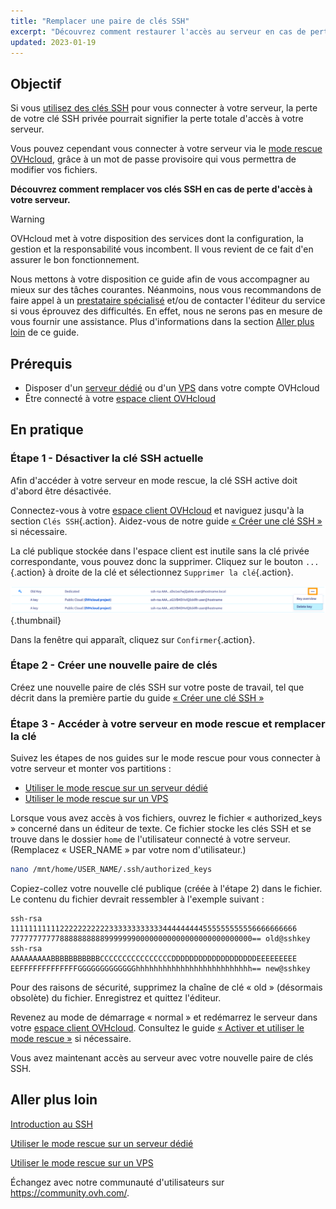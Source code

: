 ```yaml
---
title: "Remplacer une paire de clés SSH"
excerpt: "Découvrez comment restaurer l'accès au serveur en cas de perte de votre clé privée, en générant une nouvelle paire de clés SSH"
updated: 2023-01-19
---
```


## Objectif

Si vous [utilisez des clés SSH](/pages/bare_metal_cloud/dedicated_servers/creating-ssh-keys-dedicated) pour vous connecter à votre serveur, la perte de votre clé SSH privée pourrait signifier la perte totale d'accès à votre serveur.

Vous pouvez cependant vous connecter à votre serveur via le [mode rescue OVHcloud](/pages/bare_metal_cloud/dedicated_servers/rescue_mode), grâce à un mot de passe provisoire qui vous permettra de modifier vos fichiers.

**Découvrez comment remplacer vos clés SSH en cas de perte d'accès à votre serveur.**

> [!warning]
>
> OVHcloud met à votre disposition des services dont la configuration, la gestion et la responsabilité vous incombent. Il vous revient de ce fait d'en assurer le bon fonctionnement.
>
> Nous mettons à votre disposition ce guide afin de vous accompagner au mieux sur des tâches courantes. Néanmoins, nous vous recommandons de faire appel à un [prestataire spécialisé](https://partner.ovhcloud.com/fr-ca/directory/directory/) et/ou de contacter l'éditeur du service si vous éprouvez des difficultés. En effet, nous ne serons pas en mesure de vous fournir une assistance. Plus d'informations dans la section [Aller plus loin](#aller-plus-loin) de ce guide.
>

## Prérequis

- Disposer d'un [serveur dédié](https://www.ovhcloud.com/fr/bare-metal/) ou d'un [VPS](https://www.ovhcloud.com/fr/vps/) dans votre compte OVHcloud
- Être connecté à votre [espace client OVHcloud](https://ca.ovh.com/auth/?action=gotomanager&from=https://www.ovh.com/ca/fr/&ovhSubsidiary=qc)

## En pratique

### Étape 1 - Désactiver la clé SSH actuelle

Afin d'accéder à votre serveur en mode rescue, la clé SSH active doit d'abord être désactivée.

Connectez-vous à votre [espace client OVHcloud](https://ca.ovh.com/auth/?action=gotomanager&from=https://www.ovh.com/ca/fr/&ovhSubsidiary=qc) et naviguez jusqu'à la section `Clés SSH`{.action}. Aidez-vous de notre guide [« Créer une clé SSH »](/pages/bare_metal_cloud/dedicated_servers/creating-ssh-keys-dedicated#cpsshkey) si nécessaire.

La clé publique stockée dans l'espace client est inutile sans la clé privée correspondante, vous pouvez donc la supprimer. Cliquez sur le bouton `...`{.action} à droite de la clé et sélectionnez `Supprimer la clé`{.action}.

![Supprimer la clé](images/replace-lost-key-01.png){.thumbnail}

Dans la fenêtre qui apparaît, cliquez sur `Confirmer`{.action}.

### Étape 2 - Créer une nouvelle paire de clés

Créez une nouvelle paire de clés SSH sur votre poste de travail, tel que décrit dans la première partie du guide [« Créer une clé SSH »](/pages/bare_metal_cloud/dedicated_servers/creating-ssh-keys-dedicated)

<a name="step3"></a>

### Étape 3 - Accéder à votre serveur en mode rescue et remplacer la clé

Suivez les étapes de nos guides sur le mode rescue pour vous connecter à votre serveur et monter vos partitions :

- [Utiliser le mode rescue sur un serveur dédié](/pages/bare_metal_cloud/dedicated_servers/rescue_mode)
- [Utiliser le mode rescue sur un VPS](/pages/bare_metal_cloud/virtual_private_servers/rescue)

Lorsque vous avez accès à vos fichiers, ouvrez le fichier « authorized_keys » concerné dans un éditeur de texte. Ce fichier stocke les clés SSH et se trouve dans le dossier `home` de l'utilisateur connecté à votre serveur. (Remplacez « USER_NAME » par votre nom d'utilisateur.)

```bash
nano /mnt/home/USER_NAME/.ssh/authorized_keys
```

Copiez-collez votre nouvelle clé publique (créée à l'étape 2) dans le fichier. Le contenu du fichier devrait ressembler à l'exemple suivant :

```console
ssh-rsa 1111111111122222222222333333333333444444444555555555556666666666
777777777778888888888999999900000000000000000000000000== old@sshkey
ssh-rsa AAAAAAAAABBBBBBBBBBBCCCCCCCCCCCCCCCCDDDDDDDDDDDDDDDDDDDEEEEEEEEE
EEFFFFFFFFFFFFFGGGGGGGGGGGGGhhhhhhhhhhhhhhhhhhhhhhhhhh== new@sshkey
```

Pour des raisons de sécurité, supprimez la chaîne de clé « old » (désormais obsolète) du fichier. Enregistrez et quittez l'éditeur.

Revenez au mode de démarrage « normal » et redémarrez le serveur dans votre [espace client OVHcloud](https://ca.ovh.com/auth/?action=gotomanager&from=https://www.ovh.com/ca/fr/&ovhSubsidiary=qc). Consultez le guide [« Activer et utiliser le mode rescue »](#step3) si nécessaire.

Vous avez maintenant accès au serveur avec votre nouvelle paire de clés SSH.

## Aller plus loin

[Introduction au SSH](/pages/bare_metal_cloud/dedicated_servers/ssh_introduction)

[Utiliser le mode rescue sur un serveur dédié](/pages/bare_metal_cloud/dedicated_servers/rescue_mode)

[Utiliser le mode rescue sur un VPS](/pages/bare_metal_cloud/virtual_private_servers/rescue)

Échangez avec notre communauté d'utilisateurs sur <https://community.ovh.com/>.
